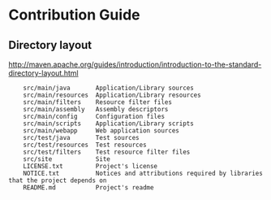 # Contribution Guide

## Directory layout
http://maven.apache.org/guides/introduction/introduction-to-the-standard-directory-layout.html


        src/main/java	    Application/Library sources
        src/main/resources	Application/Library resources
        src/main/filters	Resource filter files
        src/main/assembly	Assembly descriptors
        src/main/config	    Configuration files
        src/main/scripts	Application/Library scripts
        src/main/webapp	    Web application sources
        src/test/java	    Test sources
        src/test/resources	Test resources
        src/test/filters	Test resource filter files
        src/site	        Site
        LICENSE.txt	        Project's license
        NOTICE.txt	        Notices and attributions required by libraries that the project depends on
        README.md	        Project's readme